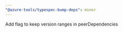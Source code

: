 ```yaml
---
"@azure-tools/typespec-bump-deps": minor
---
```


Add flag to keep version ranges in peerDependencies
